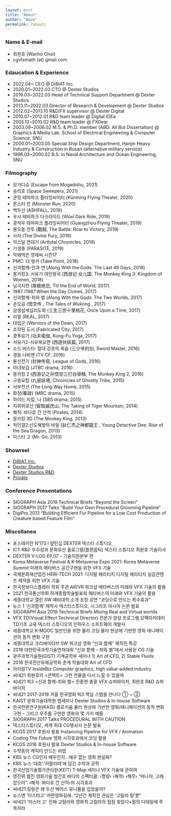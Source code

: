 ```yaml
---
layout: post
title: "About"
author: "Wano"
permalink: /about/
---
```


### Name & E-mail
* 최완호 (Wanho Choi)
* cgvfxmath (at) gmail.com

### Edaucation & Experience
* 2022.04~ CEO @ DiBlAT Inc.
* 2020.01~2022.03 CTO @ Dexter Studios
* 2019.03~2022.03 Head of Technical Support Department @ Dexter Studios
* 2013.11~2022.03 Director of Research & Development @ Dexter Studios
* 2012.02~2013.10 R&D/FX supervisor @ Dexter Digital
* 2010.07~2012.01 R&D team leader @ Digital IDEa
* 2005.12~2010.02 R&D team leader @ FXGear
* 2003.09~2006.02 M.S. & Ph.D. member (ABD: All But Dissertation) @ Graphics & Media Lab. School of Electrical Engineering & Computer Science, SNU
* 2000.01~2003.05 Special Ship Design Department, Hanjin Heavy Industry & Construction in Busan (alternative military service)
* 1996.03~2000.02 B.S. in Naval Architecture and Ocean Engineering, SNU

### Filmography
* 모가디슈 (Escape from Mogadishu, 2021)
* 승리호 (Space Sweepers, 2021)
* 쿤밍 테마파크 플라잉씨어터 (Kūnmíng Flying Theater, 2020)
* 몬스터 런 (Monster Run, 2020)
* 백두산 (ASHFALL, 2019)
* 우시 테마파크 다크라이드 (Wúxī Dark Ride, 2019)
* 광저우 테마파크 플라잉씨어터 (Guangzhou Flying Theater, 2019)
* 봉오동 전투 (戰鬪, The Battle: Roar to Victory, 2019)
* 사자 (The Divine Fury, 2019)
* 아스달 연대기 (Arthdal Chronicles, 2019)
* 기생충 (PARASITE, 2019)
* 막돼먹은 영애씨 시즌17
* PMC: 더 벙커 (Take Point, 2018)
* 신과함께-인과 연 (Along With the Gods: The Last 49 Days, 2018)
* 몽키킹3: 서유기 여인왕국 (西游记·女儿国, The Monkey King 3: Kingdom of Women, 2018)
* 남극지련 (南极绝恋, Till the End of World, 2017)
* 1987 (1987:When the Day Comes, 2017)
* 신과함께-죄와 벌 (Along With the Gods: The Two Worlds, 2017)
* 손오공 (悟空传 , The Tales of Wukong , 2017)
* 삼생삼세십리도화 (三生三世十里桃花, Once Upon a Time, 2017)
* 리얼 (REAL, 2017)
* 대립군 (Warriors of the Dawn, 2017)
* 조작된 도시 (Fabricated City, 2017)
* 쿵푸요가 (功夫瑜伽, Kung-Fu Yoga, 2017)
* 서유기2-서유복요편 (西遊伏妖篇, 2017)
* 소드 마스터: 절대 강호의 죽음 (三少爷的剑, Sword Master, 2016)
* 경동 나비엔 (TV CF, 2016)
* 봉신전기 (封神传奇, League of Gods, 2016)
* 마녀보감 (JTBC drama, 2016)
* 몽키킹 2 (西游记之孙悟空三打白骨精, The Monkey King 2, 2016)
* 구층요탑 (九层妖塔, Chronicles of Ghostly Tribe, 2015)
* 서부전선 (The Long Way Home, 2015)
* 화정(華政) (MBC drama, 2015)
* 하이드 지킬, 나 (SBS drama, 2015)
* 지취위호산 (智取威虎山, The Taking of Tiger Mountain, 2014)
* 해적: 바다로 간 산적 (Pirates, 2014)
* 몽키킹 3D (The Monkey King, 2013)
* 적인걸2:신도해왕의 비밀 (狄仁杰之神都龍王 , Young Detective Dee: Rise of the Sea Dragon, 2013)
* 미스터 고 (Mr. Go, 2013)

### Showreel
* [DiBlAT Inc.](https://www.youtube.com/@diblat)
* [Dexter Studios](https://vimeo.com/dextershowreel)
* [Dexter Studios R&D](https://www.youtube.com/playlist?list=PLIe4fZGSd535eoCMU0cpE0xIZy7R1moMl)
* [Private](https://vimeo.com/torturu)

### Conference Presentations
* SIGGRAPH Asia 2019 Technical Briefs “Beyond the Screen”
* SIGGRAPH 2017 Talks “Build Your Own Procedural Grooming Pipeline”
* DigiPro 2013 “Building Efficient Fur Pipeline for a Low Cost Production of Creature based Feature Film”

### Miscellanea
* 포스테키안 N’173 l 알턴십 DEXTER 덱스터 스튜디오
* ICT R&D 우수성과 문화유산 홀로그램(플랜옵틱) 덱스터 스튜디오 최완호 기술이사
* DEXTER V-LOG EP.07 – 기술지원본부 편
* Korea Metaverse Festival & K-Metaverse Expo 2021: Korea Metaverse Summit 미래의 메타버스 공간구현을 위한 VFX 기술
* 국제문화재산업전 HERI-TECH 2021: 디지털 헤리티지 디지털 헤리티지 실감콘텐츠 제작을 위한 VFX 기술
* 한국정보디스플레이 학회 주관 AR/VR 워크샵 메타버스의 미래와 VFX 기술의 활용
* 2021 한국통신학회 하계종합학술발표회 메타버스의 미래와 VFX 기술의 활용
* 세종대학교 열린 SW 예비대학 소개 초청 강연 “코딩으로 만드는 특수효과”
* 뉴스 1 ‘신과함께’ 제작사 덱스터스튜디오, 시그라프 아시아 논문 발표
* SIGGRAPH Asia 2019 Technical Briefs Mixing Real and Virtual worlds
* VFX TD(Visual Effect Technical Director) 전문가 양성 프로그램 모팩아카데미 TD기초 교육 덱스터 스튜디오의 인하우스 소프트웨어 개발사
* 세종대학교 K-MOOC 일반인을 위한 물리 코딩 물리 현상에 기반한 영화 애니메이션의 동적 변화 구현
* 세종대학교 크리에이티브 SW 워크샵 영화 “신과 함께” 제작진 특강
* 2018 대한민국과학기술연차대회 “신과 함께 – 죄와 벌”에서 사용된 CG 기술
* 광주과학기술원(GIST) 기계공학부 세미나 1) Art of CFD, 2) Stable Fluids
* 2018 한국전산유체공학회 춘계 학술대회 Art of CFD
* 아리랑TV InsideBiz Computer graphics, high value-added industry
* 씨네21 최완호의 <콘택트> 그런 전율을 다시 느낄 수 있을까
* 씨네21 빅3 <신과 함께-죄와 벌> 진종현 총괄 VFX 슈퍼바이저, 최완호 R&D 슈퍼바이저
* 씨네21 2017-2018 겨울 한국영화 빅3 핵심 스탭을 만나다 ① ~ ③
* KAIST 문화기술대학원 랩세미나 Dexter Studios & In-house Software
* 한국천문연구원(KASI) 콜로키움 물리 현상에 기반한 영화/애니메이션의 동적 변화 구현 – 그리고 우주를 구현한 영화의 몇 가지 예들
* SIGGRAPH 2017 Talks PROCEDURAL WITH CAUTION
* 덱스터스튜디오, 세계 최대 CG행사서 논문 발표
* KCGS 2017 후원사 발표  Instancing Pipeline for VFX / Animation
* Coding The Future 영화 시각효과에서 코딩 활용
* KCGS 2016 후원사 발표 Dexter Studios & In-house Software
* 수학동아 캐릭터 만드는 비법
* KBS 뉴스 CG인지 배우인지…배우 없는 영화 현실화?
* KBS 뉴스 ‘대호’·‘히말라야’에 담긴 수학과 공학
* 한국산업기술평가관리원(KEIT) T-Map 세미나 VFX 기술에 관하여
* 영진위 웹진 영화기술 창간호 바다의 스펙터클: ‹명량› ‹해적› ‹해무› “떠나자, 고래 잡으러”. ‹해적: 바다로 간 산적›의 시각효과
* 씨네21 링링은 왜 두산 베어스 유니폼을 입었을까?
* 뉴스엔 ‘미스터고’ 어떤영화길래..“2년간 제작진 관심은 ‘고릴라 털’뿐”
* 씨네21 '미스터 고' 진짜 고릴라와 영화적 고릴라의 접점 찾았다+털의 디테일에 주목하라
